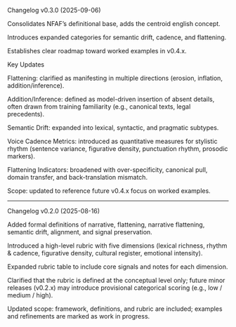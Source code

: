 Changelog v0.3.0 (2025-09-06)

Consolidates NFAF’s definitional base, adds the centroid english concept.

Introduces expanded categories for semantic drift, cadence, and flattening.

Establishes clear roadmap toward worked examples in v0.4.x.

Key Updates

Flattening: clarified as manifesting in multiple directions (erosion, inflation, addition/inference).

Addition/Inference: defined as model-driven insertion of absent details, often drawn from training familiarity (e.g., canonical texts, legal precedents).

Semantic Drift: expanded into lexical, syntactic, and pragmatic subtypes.

Voice Cadence Metrics: introduced as quantitative measures for stylistic rhythm (sentence variance, figurative density, punctuation rhythm, prosodic markers).

Flattening Indicators: broadened with over-specificity, canonical pull, domain transfer, and back-translation mismatch.

Scope: updated to reference future v0.4.x focus on worked examples.

---

Changelog v0.2.0 (2025-08-16)

Added formal definitions of narrative, flattening, narrative flattening, semantic drift, alignment, and signal preservation.

Introduced a high-level rubric with five dimensions (lexical richness, rhythm & cadence, figurative density, cultural register, emotional intensity).

Expanded rubric table to include core signals and notes for each dimension.

Clarified that the rubric is defined at the conceptual level only; future minor releases (v0.2.x) may introduce provisional categorical scoring (e.g., low / medium / high).

Updated scope: framework, definitions, and rubric are included; examples and refinements are marked as work in progress.
